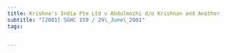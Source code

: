 ```yaml
---
title: Krishna's India Pte Ltd v Abdulmozhi d/o Krishnan and Another 
subtitle: "[2001] SGHC 159 / 29\_June\_2001"
tags:


---
```



